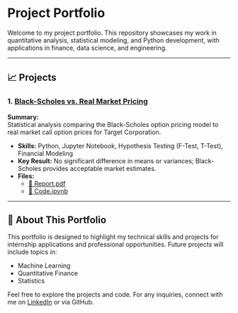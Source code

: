 # Project Portfolio

Welcome to my project portfolio. This repository showcases my work in quantitative analysis, statistical modeling, and Python development, with applications in finance, data science, and engineering.

---

## 📈 Projects

### 1. [Black-Scholes vs. Real Market Pricing](./BlackScholes_vs_Market)

**Summary:**  
Statistical analysis comparing the Black-Scholes option pricing model to real market call option prices for Target Corporation.

- **Skills:** Python, Jupyter Notebook, Hypothesis Testing (F-Test, T-Test), Financial Modeling
- **Key Result:** No significant difference in means or variances; Black-Scholes provides acceptable market estimates.
- **Files:**  
  - [📄 Report.pdf](./BlackScholes_vs_Market/Report.pdf)  
  - [📓 Code.ipynb](./BlackScholes_vs_Market/Code.ipynb)

---

## 🔗 About This Portfolio

This portfolio is designed to highlight my technical skills and projects for internship applications and professional opportunities. Future projects will include topics in:

- Machine Learning
- Quantitative Finance
- Statistics

Feel free to explore the projects and code. For any inquiries, connect with me on [LinkedIn](#) or via GitHub.
